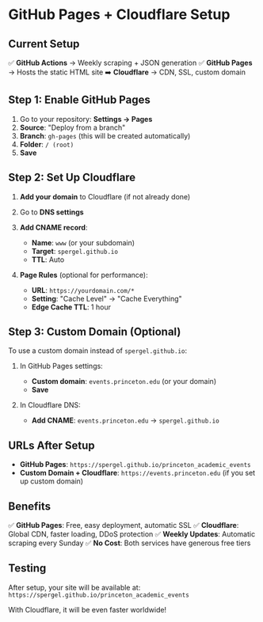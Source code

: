 # GitHub Pages + Cloudflare Setup

## Current Setup
✅ **GitHub Actions** → Weekly scraping + JSON generation
✅ **GitHub Pages** → Hosts the static HTML site
➡️ **Cloudflare** → CDN, SSL, custom domain

## Step 1: Enable GitHub Pages
1. Go to your repository: **Settings → Pages**
2. **Source**: "Deploy from a branch"
3. **Branch**: `gh-pages` (this will be created automatically)
4. **Folder**: `/ (root)`
5. **Save**

## Step 2: Set Up Cloudflare
1. **Add your domain** to Cloudflare (if not already done)
2. Go to **DNS settings**
3. **Add CNAME record**:
   - **Name**: `www` (or your subdomain)
   - **Target**: `spergel.github.io`
   - **TTL**: Auto

4. **Page Rules** (optional for performance):
   - **URL**: `https://yourdomain.com/*`
   - **Setting**: "Cache Level" → "Cache Everything"
   - **Edge Cache TTL**: 1 hour

## Step 3: Custom Domain (Optional)
To use a custom domain instead of `spergel.github.io`:

1. In GitHub Pages settings:
   - **Custom domain**: `events.princeton.edu` (or your domain)
   - **Save**

2. In Cloudflare DNS:
   - **Add CNAME**: `events.princeton.edu` → `spergel.github.io`

## URLs After Setup

- **GitHub Pages**: `https://spergel.github.io/princeton_academic_events`
- **Custom Domain + Cloudflare**: `https://events.princeton.edu` (if you set up custom domain)

## Benefits

✅ **GitHub Pages**: Free, easy deployment, automatic SSL
✅ **Cloudflare**: Global CDN, faster loading, DDoS protection
✅ **Weekly Updates**: Automatic scraping every Sunday
✅ **No Cost**: Both services have generous free tiers

## Testing

After setup, your site will be available at:
`https://spergel.github.io/princeton_academic_events`

With Cloudflare, it will be even faster worldwide!
